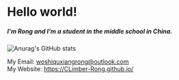 # Hello world!

##### I'm Rong and I'm a student in the middle school in China.

![Anurag's GitHub stats](https://github-readme-stats.vercel.app/api?username=CLimber-Rong&show_icons=true)

My Email: woshiquxiangrong@outlook.com
<br>
My Website: https://CLimber-Rong.github.io/

<!---
CLimber-Rong/CLimber-Rong is a ✨ special ✨ repository because its `README.md` (this file) appears on your GitHub profile.
You can click the Preview link to take a look at your changes.
--->
